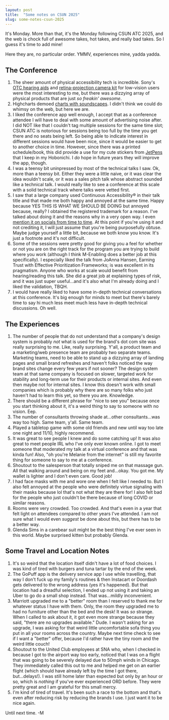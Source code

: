 ```yaml
---
layout: post 
title:  "Some notes on CSUN 2025" 
slug: some-notes-csun-2025 
---
```


It's Monday. More than that, it's the Monday following CSUN ATC 2025, and the web is chock full of awesome takes, hot takes, and really bad takes.
So I guess it's time to add mine!

<!--more-->

Here they are, no particular order. YMMV, experiences mine, yadda yadda.

## The Conference

1. The sheer amount of physical accessibility tech is incredible. Sony's [OTC hearing aids](https://hearing.electronics.sony.com/lp2_hearingaids/) and [retina-projection camera kit](https://electronics.sony.com/imaging/compact-cameras/all-vlog-compact-cameras/p/dschx99rnvkit) for low-vision users were the most interesting to me, but there was a dizzying array of physical products that are just _so freakin' awesome_.
2. Highcharts demoed [charts with soundscapes](https://www.highcharts.com/demo#highcharts-demo-audio-charts). I didn't think we could do whimsy on the web, but here we are.
3. I liked the conference app well enough, I accept that as a conference attendee I will have to deal with some amount of advertising noise after. I did NOT like that I couldn't tag multiple sessions for the same time slot; CSUN ATC is notorious for sessions being too full by the time you get there and no seats being left. So being able to indicate interest in different sessions would have been nice, since it would be easier to get to another choice in time. However, since there was a printed schedule/book, this did provide a use for my cute stickers from [JetPens](https://www.jetpens.com/) that I keep in my Hobonichi. I _do_ hope in future years they will improve the app, though.
4. I was a teensy bit uninpressed by most of the technical talks I saw. Ok, more than a teensy bit. Either they were a little naive, or it was clear the idea wouldn't scale, or it was a sales pitch talk whose abstract sounded like a technical talk. I would really like to see a conference at this scale with a solid technical track where talks were vetted first.
5. I saw that a large company used Continuous Accessibility® in their talk title and that made me both happy and annoyed at the same time. Happy because YES THIS IS WHAT WE SHOULD BE DOING but annoyed because, really? I obtained the registered trademark for a reason. I've talked about doing it and the reasons why in a very open way. I even [mention it on socials from time to time](https://bsky.app/profile/a11ymel.bsky.social/post/3lgggaanpis2w). At this point if you're using it and not crediting it, I will just assume that you're being purposefully obtuse. Maybe judge yourself a little bit, because we both know you know. It's just a footnote and it's not difficult.
6. Some of the sessions were pretty good for giving you a feel for whether or not you are on the right track for the program you are trying to build where you work (although I think M-Enabling does a better job at this specifically). I especially liked the talk from JoAnna Hansen, Earning Trust with Effective Prioritization Frameworks; is was excellent in its pragmatism. Anyone who works at scale would benefit from hearing/reading this talk. She did a great job at explaining types of risk, and it was just super useful...and it's also what I'm already doing and I liked the validation, TBQH.
7. I would have really liked to have some in-depth technical conversations at this conference. It's big enough for minds to meet but there's barely time to say hi much less meet much less have in-depth technical discussions. Oh well.

## The Experiences

1. The number of people that do not understand that a company's design system is probably *not* what is used for the brand's dot com site was really surprising to me. Like, really surprising. Y'all, a product team and a marketing/web presence team are probably two separate teams. Marketing teams, need to be able to stand up a dizzying array of landing pages and small brand refreshes and haven't folks noticed the way brand sites change every few years if not sooner? The design system team at that same company is focused on slower, targeted work for stability and long-term use for their products or internal sites. And even then maybe not for internal sites. I know this doesn't work with small companies which is probably why there are so many folks who just haven't had to learn this yet, so there you are. Knowledge.
2. There should be a different phrase for "nice to see you" because once you start thinking about it, it's a weird thing to say to someone with no vision. Eep.
3. The number of consultants throwing shade at...other consultants...was way too high. Same team, y'all. Same team.
4. Played a tabletop game with some old friends and new until way too late one night and 11/10, highly recommend.
5. It was great to see people I knew and do some catching up! It was also great to meet people IRL who I've only ever known online. I got to meet someone that moderated my talk at a virtual conference and that was kinda fun! Also, "oh you're Melanie from the internet" is still my favorite thing for someone to say to me at a conference.
6. Shoutout to the salesperson that totally sniped me on that massage gun. All that walking around and being on my feet and...okay. You got me. My wallet is lighter and I don't even care. Good job!
7. I had face masks with me and wore one when I felt like I needed to. But I also felt annoyed at the people who were definitely virtue signaling with their masks because lol that's not what they are there for! I also felt bad for the people who just couldn't be there because of long COVID or similar reasons.
8. Rooms were very crowded. Too crowded. And that's even in a year that felt light on attendees compared to other years I've attended. I am not sure what I would even _suggest_ be done about this, but there has to be a better way.
9. Glenda Sims in a carebear suit might be the best thing I've ever seen in this world. Maybe surprised kitten but probably Glenda.


## Some Travel and Location Notes

1. It's so weird that the location itself didn't have a lot of food choices. I was kind of tired with burgers and tuna tartar by the end of the week.
2. The GoPuff app is the delivery service app I use while travelling, that way I don't fuck up my family's routines & then Instacart or Doordash gets delivered to the wrong address (yes it's happened). But that location had a dreadful selection, I ended up not using it and taking an Uber to go do a small shop instead. That was...mildly inconvenient.
3. Marriott upgraded me to a "better" room than I reserved to thank me for whatever status I have with them. Only, the room they upgraded me to had no furniture other than the bed and the desk! It was _so_ strange. When I called to ask about it, it got even more strange because they said, "there are no upgrades available." Dude. I wasn't asking for an upgrade, I was asking for that weird little uncomfortable sofa thing you put in all your rooms across the country. Maybe next time check to see if I want a "better" offer, because I'd rather have the tiny room and the weird little couch!
4. Shoutout to the United Club employees at SNA who, when I checked in because I got to the airport way too early, noticed that I was on a flight that was going to be severely delayed due to 50mph winds in Chicago. They immediately called this out to me and helped me get on an earlier flight (which should have already left by the time I got there, but...delays!). I was still home later than expected but only by an hour or so, which is _nothing_ if you've ever experienced ORD before. They were pretty great and I am grateful for this small mercy.
5. I'm kind of tired of travel. It's been such a race to the bottom and that's even after reducing risk by reducing the brands I use. I just want it to be nice again.

Until next time. -M
